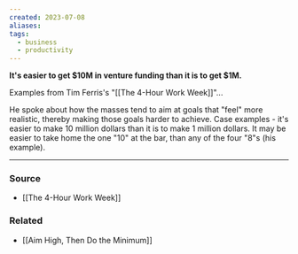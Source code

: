 ```yaml
---
created: 2023-07-08
aliases: 
tags:
  - business
  - productivity
---
```

**It's easier to get $10M in venture funding than it is to get $1M.**

Examples from Tim Ferris's "[[The 4-Hour Work Week]]"...

He spoke about how the masses tend to aim at goals that "feel" more realistic, thereby making those goals harder to achieve. Case examples - it's easier to make 10 million dollars than it is to make 1 million dollars. It may be easier to take home the one "10" at the bar, than any of the four "8"s (his example). 

---

### Source
- [[The 4-Hour Work Week]]

### Related
- [[Aim High, Then Do the Minimum]]